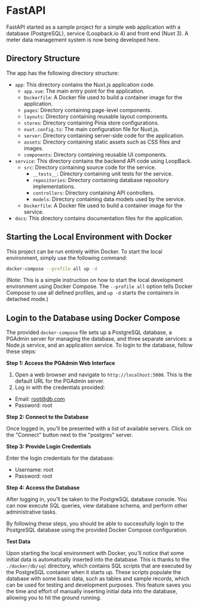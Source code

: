 # FastAPI

FastAPI started as a sample project for a simple web application with a database (PostgreSQL), service (Loopback.io 4) and front end (Nuxt 3).
A meter data management system is now being developed here.

## Directory Structure

The app has the following directory structure:

* `app`: This directory contains the Nuxt.js application code.
	+ `app.vue`: The main entry point for the application.
	+ `Dockerfile`: A Docker file used to build a container image for the application.
	+ `pages`: Directory containing page-level components.
	+ `layouts`: Directory containing reusable layout components.
	+ `stores`: Directory containing Pinia store configurations.
	+ `nuxt.config.ts`: The main configuration file for Nuxt.js.
	+ `server`: Directory containing server-side code for the application.
	+ `assets`: Directory containing static assets such as CSS files and images.
	+ `components`: Directory containing reusable UI components.
* `service`: This directory contains the backend API code using LoopBack.
	+ `src`: Directory containing source code for the service.
		- `__tests__`: Directory containing unit tests for the service.
		- `repositories`: Directory containing database repository implementations.
		- `controllers`: Directory containing API controllers.
		- `models`: Directory containing data models used by the service.
	+ `Dockerfile`: A Docker file used to build a container image for the service.
* `docs`: This directory contains documentation files for the application.

## Starting the Local Environment with Docker

This project can be run entirely within Docker.
To start the local environment, simply use the following command:

```bash
docker-compose --profile all up -d
```

(Note: This is a simple instruction on how to start the local development environment using Docker Compose. The `--profile all` option tells Docker Compose to use all defined profiles, and `up -d` starts the containers in detached mode.)

## Login to the Database using Docker Compose

The provided `docker-compose` file sets up a PostgreSQL database, a PGAdmin server for managing the database, and three separate services: a Node.js service, and an application service. To login to the database, follow these steps:

**Step 1: Access the PGAdmin Web Interface**

1. Open a web browser and navigate to `http://localhost:5000`. This is the default URL for the PGAdmin server.
2. Log in with the credentials provided:
* Email: root@db.com
* Password: root

**Step 2: Connect to the Database**

Once logged in, you'll be presented with a list of available servers. Click on the "Connect" button next to the "postgres" server.

**Step 3: Provide Login Credentials**

Enter the login credentials for the database:
* Username: root
* Password: root

**Step 4: Access the Database**

After logging in, you'll be taken to the PostgreSQL database console. You can now execute SQL queries, view database schema, and perform other administrative tasks.

By following these steps, you should be able to successfully login to the PostgreSQL database using the provided Docker Compose configuration.

**Test Data**

Upon starting the local environment with Docker, you'll notice that some initial data is automatically inserted into the database. This is thanks to the `./docker/db/sql` directory, which contains SQL scripts that are executed by the PostgreSQL container when it starts up. These scripts populate the database with some basic data, such as tables and sample records, which can be used for testing and development purposes. This feature saves you the time and effort of manually inserting initial data into the database, allowing you to hit the ground running.